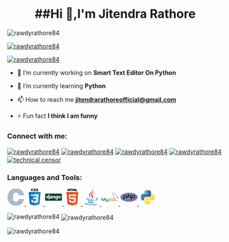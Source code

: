 <h1 align="center">##Hi 👋,I'm Jitendra Rathore</h1>
<p align="left"> <img src="https://komarev.com/ghpvc/?username=rawdyrathore84&label=Profile%20views&color=0e75b6&style=flat" alt="rawdyrathore84" /> </p>

<p align="left"> <a href="https://github.com/ryo-ma/github-profile-trophy"><img src="https://github-profile-trophy.vercel.app/?username=rawdyrathore84" alt="rawdyrathore84" /></a> </p>

<p align="left"> <a href="https://twitter.com/rawdyrathore84" target="blank"><img src="https://img.shields.io/twitter/follow/rawdyrathore84?logo=twitter&style=for-the-badge" alt="rawdyrathore84" /></a> </p>

- 🔭 I’m currently working on **Smart Text Editor On Python**

- 🌱 I’m currently learning **Python**

- 📫 How to reach me **jitendrarathoreofficial@gmail.com**

- ⚡ Fun fact **I think I am funny**

<h3 align="left">Connect with me:</h3>
<p align="left">
<a href="https://twitter.com/rawdyrathore84" target="blank"><img align="center" src="https://cdn.jsdelivr.net/npm/simple-icons@3.0.1/icons/twitter.svg" alt="rawdyrathore84" height="30" width="40" /></a>
<a href="https://linkedin.com/in/rawdyrathore84" target="blank"><img align="center" src="https://cdn.jsdelivr.net/npm/simple-icons@3.0.1/icons/linkedin.svg" alt="rawdyrathore84" height="30" width="40" /></a>
<a href="https://fb.com/rawdyrathore84" target="blank"><img align="center" src="https://cdn.jsdelivr.net/npm/simple-icons@3.0.1/icons/facebook.svg" alt="rawdyrathore84" height="30" width="40" /></a>
<a href="https://instagram.com/rawdyrathore84" target="blank"><img align="center" src="https://cdn.jsdelivr.net/npm/simple-icons@3.0.1/icons/instagram.svg" alt="rawdyrathore84" height="30" width="40" /></a>
<a href="https://www.youtube.com/c/technical censor" target="blank"><img align="center" src="https://cdn.jsdelivr.net/npm/simple-icons@3.0.1/icons/youtube.svg" alt="technical censor" height="30" width="40" /></a>
</p>

<h3 align="left">Languages and Tools:</h3>
<p align="left"> <a href="https://www.cprogramming.com/" target="_blank"> <img src="https://raw.githubusercontent.com/devicons/devicon/master/icons/c/c-original.svg" alt="c" width="40" height="40"/> </a> <a href="https://www.w3schools.com/css/" target="_blank"> <img src="https://raw.githubusercontent.com/devicons/devicon/master/icons/css3/css3-original-wordmark.svg" alt="css3" width="40" height="40"/> </a> <a href="https://www.djangoproject.com/" target="_blank"> <img src="https://raw.githubusercontent.com/devicons/devicon/master/icons/django/django-original.svg" alt="django" width="40" height="40"/> </a> <a href="https://www.w3.org/html/" target="_blank"> <img src="https://raw.githubusercontent.com/devicons/devicon/master/icons/html5/html5-original-wordmark.svg" alt="html5" width="40" height="40"/> </a> <a href="https://www.java.com" target="_blank"> <img src="https://raw.githubusercontent.com/devicons/devicon/master/icons/java/java-original.svg" alt="java" width="40" height="40"/> </a> <a href="https://www.mysql.com/" target="_blank"> <img src="https://raw.githubusercontent.com/devicons/devicon/master/icons/mysql/mysql-original-wordmark.svg" alt="mysql" width="40" height="40"/> </a> <a href="https://www.php.net" target="_blank"> <img src="https://raw.githubusercontent.com/devicons/devicon/master/icons/php/php-original.svg" alt="php" width="40" height="40"/> </a> <a href="https://www.python.org" target="_blank"> <img src="https://raw.githubusercontent.com/devicons/devicon/master/icons/python/python-original.svg" alt="python" width="40" height="40"/> </a> </p>

<p><img align="left" src="https://github-readme-stats.vercel.app/api/top-langs?username=rawdyrathore84&show_icons=true&locale=en&layout=compact" alt="rawdyrathore84" /></p>

<p>&nbsp;<img align="center" src="https://github-readme-stats.vercel.app/api?username=rawdyrathore84&show_icons=true&locale=en" alt="rawdyrathore84" /></p>

<p><img align="center" src="https://github-readme-streak-stats.herokuapp.com/?user=rawdyrathore84&" alt="rawdyrathore84" /></p>
